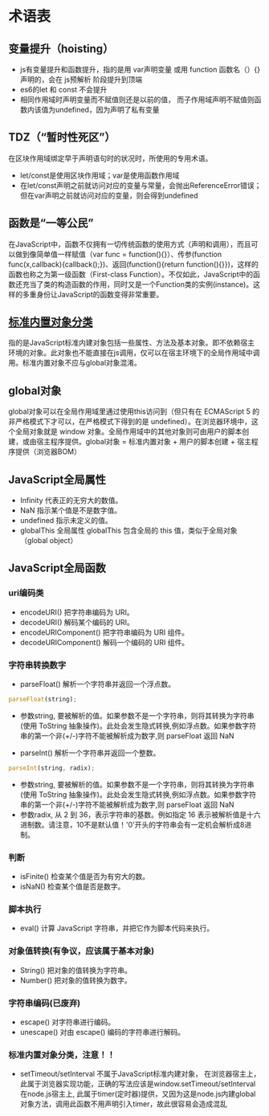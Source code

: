 # 术语表

## 变量提升（hoisting）
- js有变量提升和函数提升，指的是用 var声明变量 或用 function 函数名（）{} 声明的，会在 js预解析 阶段提升到顶端
- es6的let  和 const 不会提升
- 相同作用域时声明变量而不赋值则还是以前的值， 而子作用域声明不赋值则函数内该值为undefined，因为声明了私有变量

## TDZ（“暂时性死区”）
在区块作用域绑定早于声明语句时的状况时，所使用的专用术语。
- let/const是使用区块作用域；var是使用函数作用域
- 在let/const声明之前就访问对应的变量与常量，会抛出ReferenceError错误；但在var声明之前就访问对应的变量，则会得到undefined

## 函数是“一等公民”
在JavaScript中，函数不仅拥有一切传统函数的使用方式（声明和调用），而且可以做到像简单值一样赋值（var func = function(){}）、传参(function func(x,callback){callback();})、返回(function(){return function(){}})，这样的函数也称之为第一级函数（First-class Function）。不仅如此，JavaScript中的函数还充当了类的构造函数的作用，同时又是一个Function类的实例(instance)。这样的多重身份让JavaScript的函数变得非常重要。

## [标准内置对象分类](https://developer.mozilla.org/zh-CN/docs/Web/JavaScript/Reference/Global_Objects)
指的是JavaScript标准内建对象包括一些属性、方法及基本对象。即不依赖宿主环境的对象。此对象也不能直接在js调用，仅可以在宿主环境下的全局作用域中调用。标准内置对象不应与global对象混淆。
## global对象
global对象可以在全局作用域里通过使用this访问到（但只有在 ECMAScript 5 的非严格模式下才可以，在严格模式下得到的是 undefined）。在浏览器环境中，这个全局对象就是 window 对象。全局作用域中的其他对象则可由用户的脚本创建，或由宿主程序提供。global对象 = 标准内置对象 + 用户的脚本创建 + 宿主程序提供（浏览器BOM）
## JavaScript全局属性
- Infinity 代表正的无穷大的数值。
- NaN 指示某个值是不是数字值。
- undefined 指示未定义的值。
- globalThis 全局属性 globalThis 包含全局的 this 值，类似于全局对象（global object）

## JavaScript全局函数
### uri编码类
- encodeURI()	把字符串编码为 URI。
- decodeURI()	解码某个编码的 URI。
- encodeURIComponent()	把字符串编码为 URI 组件。
- decodeURIComponent()	解码一个编码的 URI 组件。
### 字符串转换数字
- parseFloat()	解析一个字符串并返回一个浮点数。 
```js
parseFloat(string);
```
  - 参数string, 要被解析的值。如果参数不是一个字符串，则将其转换为字符串(使用  ToString 抽象操作)。此处会发生隐式转换,例如浮点数。如果参数字符串的第一个非(+/-)字符不能被解析成为数字,则 parseFloat 返回 NaN


- parseInt()	解析一个字符串并返回一个整数。
```js
parseInt(string, radix);
```
  - 参数string, 要被解析的值。如果参数不是一个字符串，则将其转换为字符串(使用  ToString 抽象操作)。此处会发生隐式转换,例如浮点数。如果参数字符串的第一个非(+/-)字符不能被解析成为数字,则 parseFloat 返回 NaN
  - 参数radix, 从 2 到 36，表示字符串的基数。例如指定 16 表示被解析值是十六进制数。请注意，10不是默认值！'0'开头的字符串会有一定机会解析成8进制。
### 判断
- isFinite()	检查某个值是否为有穷大的数。
- isNaN()	检查某个值是否是数字。
### 脚本执行
- eval()	计算 JavaScript 字符串，并把它作为脚本代码来执行。


### 对象值转换(有争议，应该属于基本对象)
- String()	把对象的值转换为字符串。
- Number()	把对象的值转换为数字。
### 字符串编码(已废弃)
- escape()	对字符串进行编码。
- unescape()	对由 escape() 编码的字符串进行解码。

### 标准内置对象分类，注意！！
- setTimeout/setInterval 不属于JavaScript标准内建对象，
在浏览器宿主上，此属于浏览器实现功能，正确的写法应该是window.setTimeout/setInterval
在node.js宿主上, 此属于timer(定时器)提供，又因为这是node.js内建global对象方法，调用此函数不用声明引入timer，故此很容易会造成混乱


